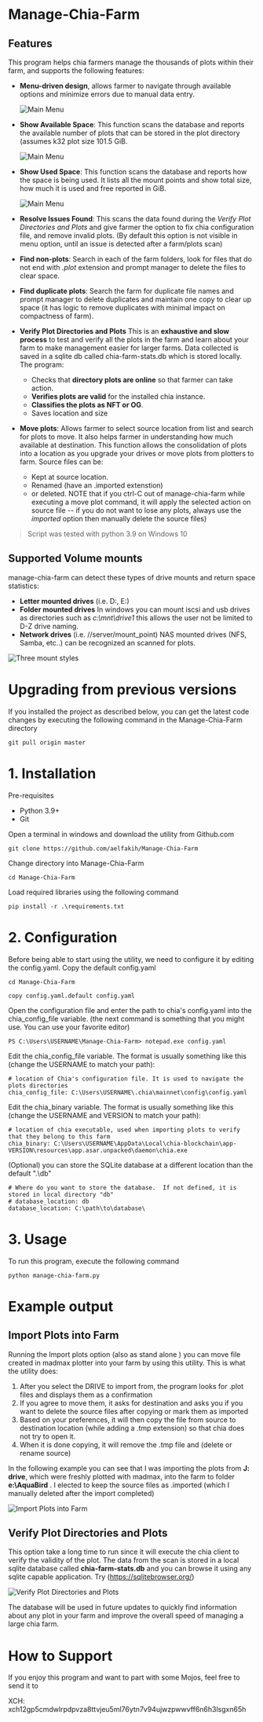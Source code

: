 ﻿# Manage-Chia-Farm
## Features

This program helps chia farmers manage the thousands of plots within their farm, and supports the following
features:
  * **Menu-driven design**, allows farmer to navigate through available options and minimize errors due to
    manual data entry.
    
    ![Main Menu](https://github.com/aelfakih/Manage-Chia-Farm/blob/master/captures/main_menu.png?raw=true)
    

  * **Show Available Space**: This function scans the database and reports the available number of plots
    that can be stored in the plot directory (assumes k32 plot size 101.5 GiB.
    
    ![Main Menu](https://github.com/aelfakih/Manage-Chia-Farm/blob/master/captures/show_available_space.png?raw=true)

  * **Show Used Space**: This function scans the database and reports how the space is being used. It lists all the
    mount points and show total size, how much it is used and free reported in GiB.
    
    ![Main Menu](https://github.com/aelfakih/Manage-Chia-Farm/blob/master/captures/show_used_space.png?raw=true)
    

  * **Resolve Issues Found**: This scans the data found during the *Verify Plot Directories and Plots* and
  give farmer the option to fix chia configuration file, and remove invalid plots.  (By default this option is
  not visible in menu option, until an issue is detected after a farm/plots scan)
  * **Find non-plots**: Search in each of the farm folders, look for files that do not end with *.plot* 
  extension and prompt manager to delete the files to clear space.
  * **Find duplicate plots**: Search the farm for duplicate file names and prompt manager to delete duplicates 
  and maintain one copy to clear up space (it has logic to remove duplicates with minimal impact on 
  compactness of farm).
  * **Verify Plot Directories and Plots** This is an **exhaustive and slow process** to test and verify all the 
    plots in the farm and learn about your farm to make management easier for larger farms.  Data collected is 
    saved in a sqlite db called chia-farm-stats.db which is stored locally. The program:
    * Checks that **directory plots are online** so that farmer can take action.
    * **Verifies plots are valid** for the installed chia instance.
    * **Classifies the plots as NFT or OG**.
    * Saves location and size  
  * **Move plots**: Allows farmer to select source location from list and search for plots to move.  It also helps 
    farmer in understanding how much available at destination.
    This function allows the consolidation of plots into a location as you upgrade your drives or 
    move plots from plotters to farm.  Source files can be:
    * Kept at source location.
    * Renamed (have an .imported extenstion)
    *  or deleted.
    NOTE that if you ctrl-C out of manage-chia-farm while executing a move plot command, it will apply the selected 
    action on source file -- if you do not want to lose any plots, always use the *imported* option then manually 
    delete the source files)    

> Script was tested with python 3.9 on Windows 10 

## Supported Volume mounts

manage-chia-farm can detect these types of drive mounts and return space statistics:
* **Letter mounted drives** (i.e. D:\, E:\)
* **Folder mounted drives**  In windows you can mount iscsi and usb drives as directories such
  as *c:\mnt\drive1* this allows the user not be limited to D-Z drive naming.
* **Network drives** (i.e. //server/mount_point)  NAS mounted drives (NFS, Samba, etc..) can be recognized 
  an scanned for plots.

![Three mount styles](https://github.com/aelfakih/Manage-Chia-Farm/blob/master/captures/drive_mount_styles.png?raw=true)


# Upgrading from previous versions

If you installed the project as described below, you can get the latest code changes by 
executing the following command in the Manage-Chia-Farm directory

`git pull origin master`


# 1. Installation

Pre-requisites 
* Python 3.9+
* Git

Open a terminal in windows and download the utility from Github.com 

`git clone https://github.com/aelfakih/Manage-Chia-Farm`

Change directory into Manage-Chia-Farm

`cd Manage-Chia-Farm`

Load required libraries using the following command

`pip install -r .\requirements.txt`

# 2. Configuration

Before being able to start using the utility, we need to configure it by editing 
the config.yaml.  Copy the default config.yaml

`cd Manage-Chia-Farm`

`copy config.yaml.default config.yaml`

Open the configuration file and enter the path to chia's config.yaml 
into the chia_config_file variable. (the next command is something that you might use. 
You can use your favorite editor)

`PS C:\Users\USERNAME\Manage-Chia-Farm> notepad.exe config.yaml`

Edit the chia_config_file variable. The format is usually something like 
this (change the USERNAME to match your path):

```buildoutcfg
# location of Chia's configuration file. It is used to navigate the plots directories
chia_config_file: C:\Users\USERNAME\.chia\mainnet\config\config.yaml
```
Edit the chia_binary variable. The format is usually something like 
this (change the USERNAME and VERSION to match your path):

```buildoutcfg
# location of chia executable, used when importing plots to verify that they belong to this farm
chia_binary: C:\Users\USERNAME\AppData\Local\chia-blockchain\app-VERSION\resources\app.asar.unpacked\daemon\chia.exe
```

(Optional) you can store the SQLite database at a different location than the default ".\db\" 

```buildoutcfg
# Where do you want to store the database.  If not defined, it is stored in local directory "db"
# database_location: db
database_location: C:\path\to\database\
```

# 3. Usage
To run this program, execute the following command

`python manage-chia-farm.py`


# Example output
## Import Plots into Farm
Running the Import plots option (also as stand alone ) you can move file created in madmax plotter into your 
farm by using this utility.  This is what the utility does:
1. After you select the DRIVE to import from, the program looks for .plot files and displays them as a confirmation
1. If you agree to move them, it asks for destination and asks you if you want to delete the source files 
   after copying or mark them as imported
1. Based on your preferences, it will then copy the file from source to destination location 
   (while adding a .tmp extension) so that chia does not try to open it.
1. When it is done copying, it will remove the .tmp file and (delete or rename source)

In the following example you can see that I was importing the plots from **J: drive**, which were
freshly plotted with madmax, into the farm to folder **e:\AquaBird** .  I elected to keep the source 
files as .imported (which I manually deleted after the import completed) 

![Import Plots into Farm](https://github.com/aelfakih/Manage-Chia-Farm/blob/master/captures/move_plots.png?raw=true)

## Verify Plot Directories and Plots
 
This option take a long time to run since it will execute the chia client to verify the validity of the plot.
The data from the scan is stored in a local sqlite database called **chia-farm-stats.db** and you can browse it
using any sqlite capable application. Try (https://sqlitebrowser.org/)

![Verify Plot Directories and Plots](https://github.com/aelfakih/Manage-Chia-Farm/blob/master/captures/verify_plot_directories_and_plots.png?raw=true)

The database will be used in future updates to quickly find information about any plot in your farm and improve
the overall speed of managing a large chia farm.


# How to Support

If you enjoy this program and want to part with some Mojos, feel free to send it to 

XCH: xch12gp5cmdwlrpdpvza8ttvjeu5ml76ytn7v94ujwzpwwvff6n6h3lsgxn65h

